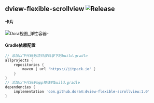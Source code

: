 dview-flexible-scrollview
![Release](https://jitpack.io/v/dora4/dview-flexible-scrollview.svg)
--------------------------------

#### 卡片

![Dora视图_弹性容器-](https://github.com/user-attachments/assets/567c3f05-ec88-4fd5-a6c0-ffeb64fb459f)

#### Gradle依赖配置

```groovy
// 添加以下代码到项目根目录下的build.gradle
allprojects {
    repositories {
        maven { url "https://jitpack.io" }
    }
}
// 添加以下代码到app模块的build.gradle
dependencies {
    implementation 'com.github.dora4:dview-flexible-scrollview:1.0'
}
```
